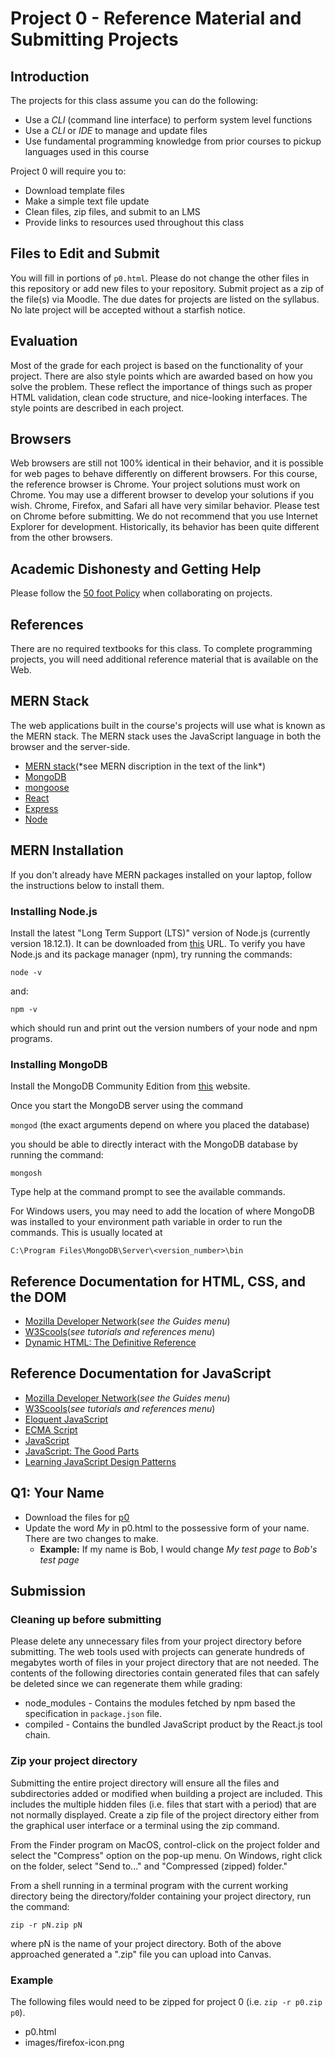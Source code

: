 # Project 0 - Reference Material and Submitting Projects

## Introduction

The projects for this class assume you can do the following:
- Use a *CLI* (command line interface) to perform system level functions
- Use a *CLI* or *IDE* to manage and update files
- Use fundamental programming knowledge from prior courses to pickup languages used in this course

Project 0 will require you to:

- Download template files
- Make a simple text file update
- Clean files, zip files,  and submit to an LMS
- Provide links to resources used throughout this class

## Files to Edit and Submit

You will fill in portions of ```p0.html```. Please do not change the other files in this repository or add new files to your repository. Submit project as a zip of the file(s) via Moodle. The due dates for projects are listed on the syllabus. No late project will be accepted without a starfish notice.

## Evaluation

Most of the grade for each project is based on the functionality of your project. There are also style points which are awarded based on how you solve the problem. These reflect the importance of things such as proper HTML validation, clean code structure, and nice-looking interfaces. The style points are described in each project.

## Browsers

Web browsers are still not 100% identical in their behavior, and it is possible for web pages to behave differently on different browsers. For this course, the reference browser is Chrome.  Your project solutions must work on Chrome.  You may use a different browser to develop your solutions if you wish.  Chrome, Firefox, and Safari all have very similar behavior. Please test on Chrome before submitting. We do not recommend that you use Internet Explorer for development. Historically, its behavior has been quite different from the other browsers.

## Academic Dishonesty and Getting Help

Please follow the [50 foot Policy](https://www.dna.caltech.edu/courses/cs191/50ft_policy.pdf) when collaborating on projects.

## References

There are no required textbooks for this class. To complete programming projects, you will need additional reference material that is available on the Web.

## MERN Stack

The web applications built in the course's projects will use what is known as the MERN stack. The MERN stack uses the JavaScript language in both the browser and the server-side.

- [MERN stack](https://en.wikipedia.org/wiki/MEAN_(solution_stack)#Angular_and_alternatives)(*see MERN discription in the text of the link*)
- [MongoDB](https://www.mongodb.com)
- [mongoose](https://mongoosejs.com)
- [React](https://reactjs.org)
- [Express](https://expressjs.com)
- [Node](https://nodejs.org/en/)

## MERN Installation

If you don't already have MERN packages installed on your laptop, follow the instructions below to install them.

### Installing Node.js

Install the latest "Long Term Support (LTS)" version of Node.js (currently version 18.12.1). It can be downloaded from [this](https://nodejs.org/en/download) URL. To verify you have Node.js and its package manager (npm), try running the commands:

```node -v```

and:

```npm -v```

which should run and print out the version numbers of your node and npm programs.

### Installing MongoDB

Install the MongoDB Community Edition from [this](https://docs.mongodb.com/manual/administration/install-community/) website.

Once you start the MongoDB server using the command

```mongod``` (the exact arguments depend on where you placed the database)

you should be able to directly interact with the MongoDB database by running the command:

```mongosh```

Type help at the command prompt to see the available commands.

For Windows users, you may need to add the location of where MongoDB was installed to your environment path variable in order to run the commands. This is usually located at

```C:\Program Files\MongoDB\Server\<version_number>\bin```

## Reference Documentation for HTML, CSS, and the DOM

- [Mozilla Developer Network](https://developer.mozilla.org/en-US/)(*see the Guides menu*)
- [W3Scools](https://www.w3schools.com)(*see tutorials and references menu*)
- [Dynamic HTML: The Definitive Reference](https://www.oreilly.com/library/view/dynamic-html-the/0596527403/)

## Reference Documentation for JavaScript
- [Mozilla Developer Network](https://developer.mozilla.org/en-US/)(*see the Guides menu*)
- [W3Scools](https://www.w3schools.com)(*see tutorials and references menu*)
- [Eloquent JavaScript](https://eloquentjavascript.net)
- [ECMA Script](https://tc39.es/ecma262/)
- [JavaScript](https://www.oreilly.com/library/view/javascript-the-definitive/9781491952016/)
- [JavaScript: The Good Parts](https://www.oreilly.com/library/view/javascript-the-good/9780596517748/)
- [Learning JavaScript Design Patterns](https://www.oreilly.com/library/view/learning-javascript-design/9781098139865/)
    
## Q1: Your Name

- Download the files for [p0](https://github.com/btdobbs/WA/tree/main/Project/00/p0)
- Update the word *My* in p0.html to the possessive form of your name.  There are two changes to make.
  - **Example:** If my name is Bob, I would change *My test page* to *Bob's test page* 

## Submission

### Cleaning up before submitting

Please delete any unnecessary files from your project directory before submitting. The web tools used with projects can generate hundreds of megabytes worth of files in your project directory that are not needed. The contents of the following directories contain generated files that can safely be deleted since we can regenerate them while grading:

- node_modules - Contains the modules fetched by npm based the specification in ```package.json``` file.
- compiled - Contains the bundled JavaScript product by the React.js tool chain.

### Zip your project directory

Submitting the entire project directory will ensure all the files and subdirectories added or modified when building a project are included. This includes the multiple hidden files (i.e. files that start with a period) that are not normally displayed. Create a zip file of the project directory either from the graphical user interface or a terminal using the zip command.

From the Finder program on MacOS, control-click on the project folder and select the "Compress" option on the pop-up menu. On Windows, right click on the folder, select "Send to..." and "Compressed (zipped) folder."

From a shell running in a terminal program with the current working directory being the directory/folder containing your project directory, run the command:

```zip -r pN.zip pN```

where pN is the name of your project directory.
Both of the above approached generated a ".zip" file you can upload into Canvas.

### Example

The following files would need to be zipped for project 0 (i.e. ```zip -r p0.zip p0```).

- p0.html
- images/firefox-icon.png


